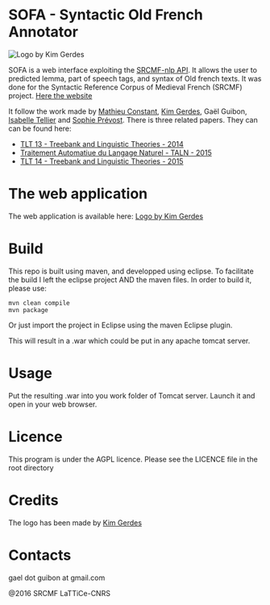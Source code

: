 SOFA - Syntactic Old French Annotator
===============

![Logo by Kim Gerdes](http://sofa.ilpga.fr:8888/sofa/img/logo-KimGerdes/sofa200.png "Logo by Kim Gerdes")


SOFA is a web interface exploiting the [SRCMF-nlp API](https://github.com/gguibon/SRCMF-nlp-api "SRCMF nlp"). It allows the user to predicted lemma, part of speech tags, and syntax of Old french texts. 
It was done for the Syntactic Reference Corpus of Medieval French (SRCMF) project. [Here the website](http://srcmf.org/ "SRCMF's Homepage")

It follow the work made by [Mathieu Constant](http://igm.univ-mlv.fr/~mconstan/ "Mathieu Constant Website"), [Kim Gerdes](http://gerdes.fr/ "Kim Gerdes website"), Gaël Guibon, [Isabelle Tellier](http://www.lattice.cnrs.fr/sites/itellier/ "Isabelle Tellier website") and [Sophie Prévost](http://www.lattice.cnrs.fr/Sophie-Prevost,229 "Sophie Prévost website"). There is three related papers. They can can be found here:
- [TLT 13 - Treebank and Linguistic Theories - 2014](http://srcmf.org/ "TLT13 paper")
- [Traitement Automatiue du Langage Naturel - TALN - 2015](http://srcmf.org/ "TALN 2015 french paper")
- [TLT 14 - Treebank and Linguistic Theories - 2015](http://srcmf.org/ "TLT14 paper")

# The web application

The web application is available here: [Logo by Kim Gerdes](http://sofa.ilpga.fr:8888/sofa/img/logo-KimGerdes/sofa200.png "")

# Build

This repo is built using maven, and developped using eclipse. To facilitate the build I left the eclipse project AND the maven files. In order to build it, please use:

```
mvn clean compile
mvn package
```

Or just import the project in Eclipse using the maven Eclipse plugin.

This will result in a .war which could be put in any apache tomcat server.

# Usage

Put the resulting .war into you work folder of Tomcat server. Launch it and open in your web browser.

# Licence

This program is under the AGPL licence. Please see the LICENCE file in the root directory

# Credits
The logo has been made by [Kim Gerdes](http://gerdes.fr/ "Kim Gerdes Website")

# Contacts

gael dot guibon at gmail.com

@2016 SRCMF LaTTiCe-CNRS

